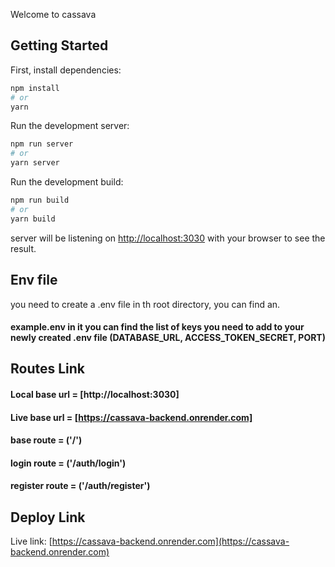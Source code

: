 Welcome to cassava 

## Getting Started

First, install dependencies:

```bash
npm install
# or
yarn
```

Run the development server:
```bash
npm run server
# or
yarn server
```
Run the development build:
```bash
npm run build
# or
yarn build
```


server will be listening on [http://localhost:3030](http://localhost:3030) with your browser to see the result.

## Env file

you need to create a .env file in th root directory, you can find an.
#### example.env in it you can find the list of keys you need to add to your newly created .env file (DATABASE_URL, ACCESS_TOKEN_SECRET, PORT)


## Routes Link

#### Local base url = [http://localhost:3030]
#### Live base url = [https://cassava-backend.onrender.com]

#### base route = ('/')
#### login route = ('/auth/login')
#### register route = ('/auth/register')

## Deploy Link

Live link: [https://cassava-backend.onrender.com](https://cassava-backend.onrender.com)